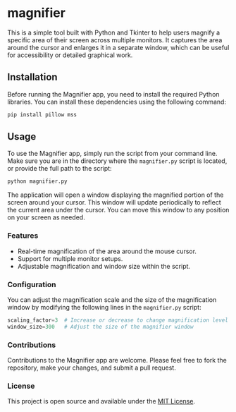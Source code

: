 # magnifier

This is a simple tool built with Python and Tkinter to help users magnify a specific area of their screen across multiple monitors. It captures the area around the cursor and enlarges it in a separate window, which can be useful for accessibility or detailed graphical work.

## Installation

Before running the Magnifier app, you need to install the required Python libraries. You can install these dependencies using the following command:

```bash
pip install pillow mss
```

## Usage

To use the Magnifier app, simply run the script from your command line. Make sure you are in the directory where the `magnifier.py` script is located, or provide the full path to the script:

```bash
python magnifier.py
```

The application will open a window displaying the magnified portion of the screen around your cursor. This window will update periodically to reflect the current area under the cursor. You can move this window to any position on your screen as needed.

### Features

- Real-time magnification of the area around the mouse cursor.
- Support for multiple monitor setups.
- Adjustable magnification and window size within the script.

### Configuration

You can adjust the magnification scale and the size of the magnification window by modifying the following lines in the `magnifier.py` script:

```python
scaling_factor=3  # Increase or decrease to change magnification level
window_size=300   # Adjust the size of the magnifier window
```

### Contributions

Contributions to the Magnifier app are welcome. Please feel free to fork the repository, make your changes, and submit a pull request.

### License

This project is open source and available under the [MIT License](LICENSE.md).
```

